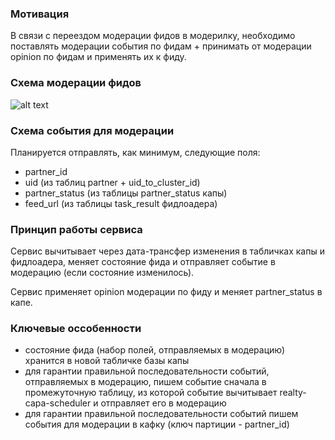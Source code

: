 ### Мотивация

В связи с переездом модерации фидов в модерилку, необходимо поставлять модерации события по фидам + принимать от модерации opinion по фидам и применять их к фиду.

### Схема модерации фидов
![alt text](img/feed-moderation.png)

### Схема события для модерации

Планируется отправлять, как минимум, следующие поля:
- partner_id
- uid (из таблиц partner + uid_to_cluster_id)
- partner_status (из таблицы partner_status капы)
- feed_url (из таблицы task_result фидлоадера)

### Принцип работы сервиса

Сервис вычитывает через дата-трансфер изменения в табличках капы и фидлоадера, меняет состояние фида и отправляет событие в модерацию (если состояние изменилось).

Сервис применяет opinion модерации по фиду и меняет partner_status в капе.

### Ключевые оссобенности

- cостояние фида (набор полей, отправляемых в модерацию) хранится в новой табличке базы капы
- для гарантии правильной последовательности событий, отправляемых в модерацию, пишем событие сначала в промежуточную таблицу, из которой событие вычитывает realty-capa-scheduler и отправляет его в модерацию
- для гарантии правильной последовательности событий пишем события для модерации в кафку (ключ партиции - partner_id)

